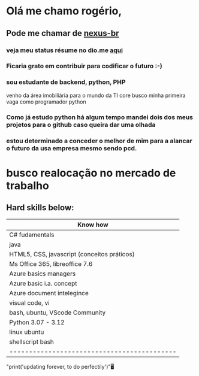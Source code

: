 # Olá me chamo rogério,

## Pode me chamar de [nexus-br](https://github.com/nexus-br)
### veja meu status résume no dio.me [aqui](https://www.dio.me/users/rogerio_prosouza)

### Ficaria grato em contribuir para codificar o futuro :-)

 ### sou estudante de backend, python, PHP
 
 venho da área imobiliária para o mundo da TI core
 busco minha primeira vaga como programador python

### Como já estudo python há algum tempo mandei dois dos meus projetos para o github caso queira dar uma olhada

### estou determinado a conceder o melhor de mim para a alancar o futuro da usa empresa mesmo sendo pcd.

# busco realocação no mercado de trabalho

## Hard skills below:

| Know how |
|-------------------------------------------|
|C# fudamentals|
|java|
|HTML5, CSS, javascript (conceitos práticos)|
|Ms Office 365, libreoffice 7.6|
|Azure basics managers|
|Azure basic i.a. concept|
|Azure document intelegince|
|visual code, vi|
|bash, ubuntu, VScode Community|
|Python 3.07 - 3.12|
|linux ubuntu|
|shellscript bash|
|-------------------------------------------|

"print('updating forever, to do perfectily')"🖥
